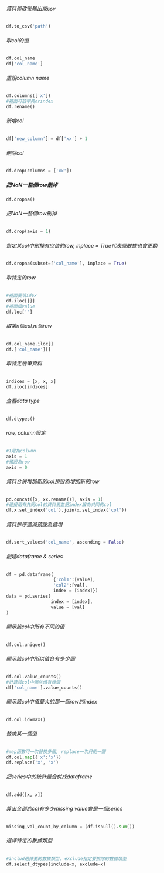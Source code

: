 ###### 資料修改後輸出成csv
```Python
df.to_csv('path')
```
###### 取col的值
```Python
df.col_name
df['col_name']
```

###### 重設column name
```Python
df.columns(['x'])
#裡面可放字典orindex
df.rename()
```

###### 新增col
```Python
df['new_column'] = df['xx'] + 1
```

###### 刪除col
```Python
df.drop(columns = ['xx'])
```

##### 把NaN一整個row刪掉
```Python
df.dropna()
```

###### 把NaN一整個row刪掉
```Python
df.drop(axis = 1)
```

###### 指定某col中刪掉有空值的row, inplace = True代表原數據也會更動
```Python
df.dropna(subset=['col_name'], inplace = True)
```

###### 取特定的row
```Python
#裡面要填idex 
df.iloc[[]]
#裡面填value 
df.loc['']
```

###### 取第n個col,m個row
```Python
df.col_name.iloc[]
df.['col_name'][]
```

###### 取特定幾筆資料
```Python
indices = [x, x, x]
df.iloc[indices]
```

###### 查看data type
```Python
df.dtypes()
```

###### row, column設定
```Python
#1是指column
axis = 1
#預設為row
axis = 0
```

###### 資料合併增加新的col預設為增加新的row
```Python
pd.concat([x, xx.rename()], axis = 1)
#連接兩有共同col的資料表並把index設為共同的col
df.x.set_index('col').join(x.set_index('col'))
```

###### 資料排序遞減預設為遞增
```Python
df.sort_values('col_name', ascending = False)
```

###### 創建dataframe & series
```Python
df = pd.dataframe(
				  {'col1':[value], 
				  'col2':[val], 
				  index = [index]})
data = pd.series(
				 index = [index],
				 value = [val]
)
```
 
###### 顯示該col中所有不同的值
```Python
df.col.unique()
```

###### 顯示該col中所以值各有多少個 
```Python
df.col.value_counts()
#計算該col中哪些值有幾個
df['col_name'].value_counts()
```

###### 顯示該col中值最大的那一個row的index
```Python
df.col.idxmax()
```

###### 替換某一個值
```Python
#map函數可一次替換多個, replace一次只能一個
df.col.map({'x':'x'})
df.replace('x', 'x')
```

###### 把series中的統計量合併成dataframe
```Python
df.add([x, x])
```

###### 算出全部的col有多少missing value會是一個series
```Python
missing_val_count_by_column = (df.isnull().sum())
```

###### 選擇特定的數據類型
```Python
#includ選擇要的數據類型, exclude指定要排除的數據類型
df.select_dtypes(include=x, exclude=x)
```


```